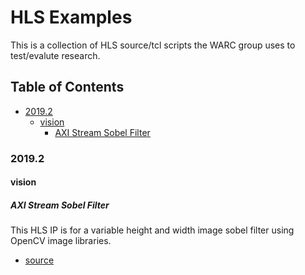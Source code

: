 # HLS Examples

This is a collection of HLS source/tcl scripts the WARC group uses to test/evalute research.

## Table of Contents
<!-- TOC -->

- [2019.2](#20192)
    - [vision](#vision)
        - [AXI Stream Sobel Filter](#axi-stream-sobel-filter)

<!-- /TOC -->

### 2019.2

#### vision

##### AXI Stream Sobel Filter

This HLS IP is for a variable height and width image sobel filter using OpenCV image libraries.

- [source](2019.2/vision/axis_sobel)